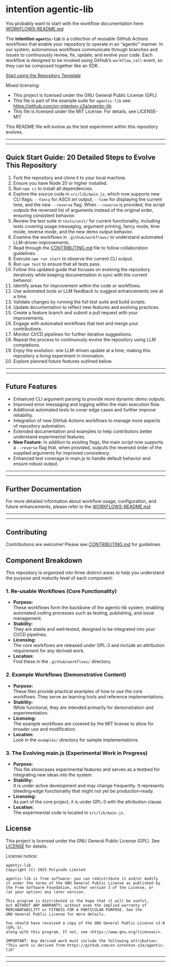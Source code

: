 # intentïon agentic-lib

You probably want to start with the workflow documentation here: [WORKFLOWS-README.md](WORKFLOWS-README.md)

The **intentïon `agentic-lib`** is a collection of reusable GitHub Actions workflows that enable your
repository to operate in an “agentic” manner. In our system, autonomous workflows communicate through branches and
issues to continuously review, fix, update, and evolve your code. Each workflow is designed to be invoked using
GitHub’s `workflow_call` event, so they can be composed together like an SDK.

[Start using the Repository Template](https://github.com/xn-intenton-z2a/repository0)

Mixed licensing:
* This project is licensed under the GNU General Public License (GPL).
* This file is part of the example suite for `agentic-lib` see: https://github.com/xn-intenton-z2a/agentic-lib
* This file is licensed under the MIT License. For details, see LICENSE-MIT

This README file will evolve as the test experiment within this repository evolves.

---
---

## Quick Start Guide: 20 Detailed Steps to Evolve This Repository

1. Fork the repository and clone it to your local machine.
2. Ensure you have Node 20 or higher installed.
3. Run `npm ci` to install all dependencies.
4. Explore the source code in `src/lib/main.js`, which now supports new CLI flags: `--fancy` for ASCII art output, `--time` for displaying the current time, and the new `--reverse` flag. When `--reverse` is provided, the script outputs the reversed list of arguments instead of the original order, ensuring consistent behavior.
5. Review the test suite in `tests/unit/` for current functionality, including tests covering usage messaging, argument printing, fancy mode, time mode, reverse mode, and the new demo output behavior.
6. Examine the workflows in `.github/workflows/` to understand automated LLM-driven improvements.
7. Read through the [CONTRIBUTING.md](CONTRIBUTING.md) file to follow collaboration guidelines.
8. Execute `npm run start` to observe the current CLI output.
9. Run `npm test` to ensure that all tests pass.
10. Follow this updated guide that focuses on evolving the repository iteratively while keeping documentation in sync with the current behavior.
11. Identify areas for improvement within the code or workflows.
12. Use automated tools or LLM feedback to suggest enhancements one at a time.
13. Validate changes by running the full test suite and build scripts.
14. Update documentation to reflect new features and evolving practices.
15. Create a feature branch and submit a pull request with your improvements.
16. Engage with automated workflows that test and merge your contributions.
17. Monitor CI/CD pipelines for further iterative suggestions.
18. Repeat the process to continuously evolve the repository using LLM completions.
19. Enjoy the evolution: one LLM-driven update at a time, making this repository a living experiment in innovation.
20. Explore planned future features outlined below.

---
---

## Future Features

- Enhanced CLI argument parsing to provide more dynamic demo outputs.
- Improved error messaging and logging within the main execution flow.
- Additional automated tests to cover edge cases and further improve reliability.
- Integration of new GitHub Actions workflows to manage more aspects of repository automation.
- Extended documentation and examples to help contributors better understand experimental features.
- **New Feature:** In addition to existing flags, the main script now supports a `--reverse` flag that, when provided, outputs the reversed order of the supplied arguments for improved consistency.
- Enhanced test coverage in main.js to handle default behavior and ensure robust output.

---
---

## Further Documentation

For more detailed information about workflow usage, configuration, and future enhancements, please refer to the [WORKFLOWS-README.md](WORKFLOWS-README.md).

---
---

## Contributing

Contributions are welcome! Please see [CONTRIBUTING.md](CONTRIBUTING.md) for guidelines.

## Component Breakdown

This repository is organized into three distinct areas to help you understand the purpose and maturity level of each component:

### 1. Re‑usable Workflows (Core Functionality)
- **Purpose:**  
  These workflows form the backbone of the agentic‑lib system, enabling automated coding processes such as testing, publishing, and issue management.
- **Stability:**  
  They are stable and well‑tested, designed to be integrated into your CI/CD pipelines.
- **Licensing:**  
  The core workflows are released under GPL‑3 and include an attribution requirement for any derived work.
- **Location:**  
  Find these in the `.github/workflows/` directory.

### 2. Example Workflows (Demonstrative Content)
- **Purpose:**  
  These files provide practical examples of how to use the core workflows. They serve as learning tools and reference implementations.
- **Stability:**  
  While functional, they are intended primarily for demonstration and experimentation.
- **Licensing:**  
  The example workflows are covered by the MIT license to allow for broader use and modification.
- **Location:**  
  Look in the `examples/` directory for sample implementations.

### 3. The Evolving main.js (Experimental Work in Progress)
- **Purpose:**  
  This file showcases experimental features and serves as a testbed for integrating new ideas into the system.
- **Stability:**  
  It is under active development and may change frequently. It represents bleeding‑edge functionality that might not yet be production‑ready.
- **Licensing:**  
  As part of the core project, it is under GPL‑3 with the attribution clause.
- **Location:**  
  The experimental code is located in `src/lib/main.js`.

## License

This project is licensed under the GNU General Public License (GPL). See [LICENSE](LICENSE) for details.

License notice:
```
agentic-lib
Copyright (C) 2025 Polycode Limited

agentic-lib is free software: you can redistribute it and/or modify
it under the terms of the GNU General Public License as published by
the Free Software Foundation, either version 3 of the License, or
(at your option) any later version.

This program is distributed in the hope that it will be useful,
but WITHOUT ANY WARRANTY; without even the implied warranty of
MERCHANTABILITY or FITNESS FOR A PARTICULAR PURPOSE. See the
GNU General Public License for more details.

You should have received a copy of the GNU General Public License v3.0 (GPL‑3).
along with this program. If not, see <https://www.gnu.org/licenses/>.

IMPORTANT: Any derived work must include the following attribution:
"This work is derived from https://github.com/xn-intenton-z2a/agentic-lib"
```

---
---
